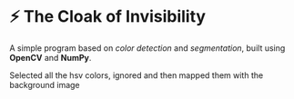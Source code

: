 # :zap: The Cloak of Invisibility
A simple program based on _color detection_ and _segmentation_, built using **OpenCV** and **NumPy**.

Selected all the hsv colors, ignored and then mapped them with the background image

